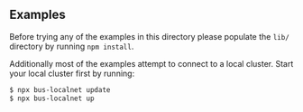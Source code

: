 ## Examples
Before trying any of the examples in this directory please populate the `lib/`
directory by running `npm install`.

Additionally most of the examples attempt to connect to a local cluster.  Start
your local cluster first by running:
```bash
$ npx bus-localnet update
$ npx bus-localnet up
```
